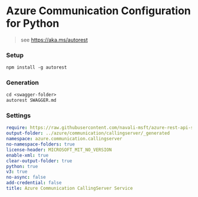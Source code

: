 # Azure Communication Configuration for Python

> see https://aka.ms/autorest

### Setup
```ps
npm install -g autorest
```

### Generation
```ps
cd <swagger-folder>
autorest SWAGGER.md
```

### Settings
``` yaml
require: https://raw.githubusercontent.com/navali-msft/azure-rest-api-specs/f63c517df5083d1f3d044277bac15c6b1ed2b060/specification/communication/data-plane/CallingServer/readme.md
output-folder: ../azure/communication/callingserver/_generated
namespace: azure.communication.callingserver
no-namespace-folders: true
license-header: MICROSOFT_MIT_NO_VERSION
enable-xml: true
clear-output-folder: true
python: true
v3: true
no-async: false
add-credential: false
title: Azure Communication CallingServer Service
```